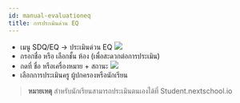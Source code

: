 ```yaml
---
id: manual-evaluationeq
title: การประเมินด่วน EQ
---
```


* เมนู SDQ/EQ -> ประเมินด่วน EQ
![](https://drive.google.com/thumbnail?id=1ko1JaPRSJQik8eh6TvMducS_fI61vyju&sz=w800-h640)
* กรอกชื่อ หรือ เลือกชั้น ห้อง (เพื่อสะดวกต่อการประเมิน)
* กดที่ ชื่อ หรือเครื่องหมาย + สถานะ
![](https://drive.google.com/thumbnail?id=1BV_7p5tOxAxFLrmo-T8V_hCLRyD6-hzu&sz=w800-h640)
* เลือกการประเมินครู ผู้ปกครองหรือนักเรียน

> **หมายเหตุ** สำหรับนักเรียนสามารถประเมินตนเองได้ที่ Student.nextschool.io
